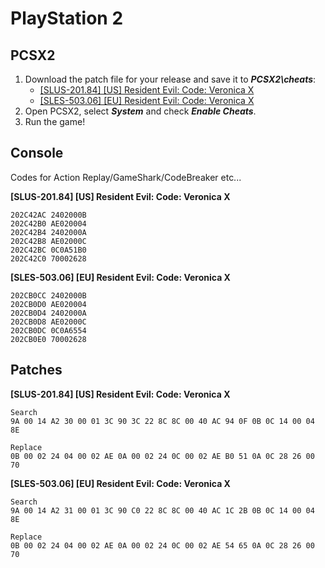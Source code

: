 # PlayStation 2

## PCSX2

1. Download the patch file for your release and save it to ***PCSX2\cheats***:
   - [[SLUS-201.84] [US] Resident Evil: Code: Veronica X](PCSX2/24036809.pnach)
   - [[SLES-503.06] [EU] Resident Evil: Code: Veronica X](PCSX2/6ea9dda9.pnach)
2. Open PCSX2, select ***System*** and check ***Enable Cheats***.
3. Run the game!

## Console

Codes for Action Replay/GameShark/CodeBreaker etc...

**[SLUS-201.84] [US] Resident Evil: Code: Veronica X**

```
202C42AC 2402000B
202C42B0 AE020004
202C42B4 2402000A
202C42B8 AE02000C
202C42BC 0C0A51B0
202C42C0 70002628
```

**[SLES-503.06] [EU] Resident Evil: Code: Veronica X**

```
202CB0CC 2402000B
202CB0D0 AE020004
202CB0D4 2402000A
202CB0D8 AE02000C
202CB0DC 0C0A6554
202CB0E0 70002628
```

## Patches

**[SLUS-201.84] [US] Resident Evil: Code: Veronica X**

```
Search
9A 00 14 A2 30 00 01 3C 90 3C 22 8C 8C 00 40 AC 94 0F 0B 0C 14 00 04 8E

Replace
0B 00 02 24 04 00 02 AE 0A 00 02 24 0C 00 02 AE B0 51 0A 0C 28 26 00 70
```

**[SLES-503.06] [EU] Resident Evil: Code: Veronica X**

```
Search
9A 00 14 A2 31 00 01 3C 90 C0 22 8C 8C 00 40 AC 1C 2B 0B 0C 14 00 04 8E

Replace
0B 00 02 24 04 00 02 AE 0A 00 02 24 0C 00 02 AE 54 65 0A 0C 28 26 00 70
```